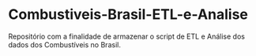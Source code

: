 # Combustiveis-Brasil-ETL-e-Analise
Repositório com a finalidade de armazenar o script de ETL e Análise dos dados dos Combustíveis no Brasil.
